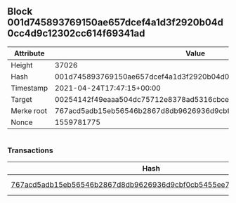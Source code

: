 ## Block 001d745893769150ae657dcef4a1d3f2920b04d0cc4d9c12302cc614f69341ad

Attribute | Value
--- | ---
Height | 37026
Hash | 001d745893769150ae657dcef4a1d3f2920b04d0cc4d9c12302cc614f69341ad
Timestamp | 2021-04-24T17:47:15+00:00
Target | 00254142f49eaaa504dc75712e8378ad5316cbcead634704b3734b6271167cc4
Merke root | 767acd5adb15eb56546b2867d8db9626936d9cbf0cb5455ee7765e045a659dc8
Nonce | 1559781775

```

```

### Transactions

Hash | Amount
--- | ---
[767acd5adb15eb56546b2867d8db9626936d9cbf0cb5455ee7765e045a659dc8](767acd5adb15eb56546b2867d8db9626936d9cbf0cb5455ee7765e045a659dc8.md) | 10.00000000 SKEPTI 
